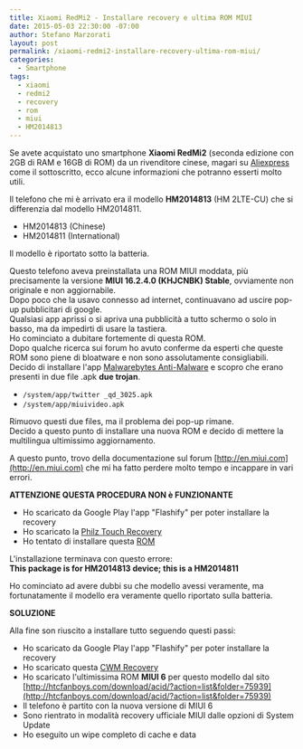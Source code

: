 ```yaml
---
title: Xiaomi RedMi2 - Installare recovery e ultima ROM MIUI
date: 2015-05-03 22:30:00 -07:00
author: Stefano Marzorati
layout: post
permalink: /xiaomi-redmi2-installare-recovery-ultima-rom-miui/
categories:
  - Smartphone
tags:
  - xiaomi
  - redmi2
  - recovery
  - rom
  - miui
  - HM2014813
---
```

Se avete acquistato uno smartphone **Xiaomi RedMi2** (seconda edizione con 2GB di RAM e 16GB di ROM) da un rivenditore cinese, magari su [Aliexpress](http://www.aliexpress.com/) come il sottoscritto, ecco alcune informazioni che potranno esserti molto utili.   

Il telefono che mi è arrivato era il modello **HM2014813** (HM 2LTE-CU) che si differenzia dal modello HM2014811.   

  - HM2014813 (Chinese)
  - HM2014811 (International)
  
Il modello è riportato sotto la batteria.   

Questo telefono aveva preinstallata una ROM MIUI moddata, più precisamente la versione **MIUI 16.2.4.0 (KHJCNBK) Stable**, ovviamente non originale e non aggiornabile.   
Dopo poco che la usavo connesso ad internet, continuavano ad uscire pop-up pubblicitari di google.   
Qualsiasi app aprissi o si apriva una pubblicità a tutto schermo o solo in basso, ma da impedirti di usare la tastiera.   
Ho cominciato a dubitare fortemente di questa ROM.   
Dopo qualche ricerca sui forum ho avuto conferme da esperti che queste ROM sono piene di bloatware e non sono assolutamente consigliabili.   
Decido di installare l'app [Malwarebytes Anti-Malware](https://play.google.com/store/apps/details?id=org.malwarebytes.antimalware&hl=en) e scopro che erano presenti in due file .apk **due trojan**.   

  - <code>/system/app/twitter _qd_3025.apk</code>
  - <code>/system/app/miuivideo.apk</code>

Rimuovo questi due files, ma il problema dei pop-up rimane.   
Decido a questo punto di installare una nuova ROM e decido di mettere la multilingua ultimissimo aggiornamento.   

A questo punto, trovo della documentazione sul forum [http://en.miui.com](http://en.miui.com) che mi ha fatto perdere molto tempo e incappare in vari errori.   

**ATTENZIONE QUESTA PROCEDURA NON è FUNZIONANTE**   

  - Ho scaricato da Google Play l'app "Flashify" per poter installare la recovery
  - Ho scaricato la [Philz Touch Recovery](https://javteam.wordpress.com/download/xiaomi-redmi-2)
  - Ho tentato di installare questa [ROM](http://htcfanboys.com/download/acid/?action=list&folder=75939)

L'installazione terminava con questo errore:   
**This package is for HM2014813 device; this is a HM2014811**

Ho cominciato ad avere dubbi su che modello avessi veramente, ma fortunatamente il modello era veramente quello riportato sulla batteria.   

**SOLUZIONE**   

Alla fine son riuscito a installare tutto seguendo questi passi:   

  - Ho scaricato da Google Play l'app "Flashify" per poter installare la recovery
  - Ho scaricato questa [CWM Recovery](https://userscloud.com/rvnlozcfbp0m)
  - Ho scaricato l'ultimissima ROM **MIUI 6** per questo modello dal sito [http://htcfanboys.com/download/acid/?action=list&folder=75939](http://htcfanboys.com/download/acid/?action=list&folder=75939)
  - Il telefono è partito con la nuova versione di MIUI 6
  - Sono rientrato in modalità recovery ufficiale MIUI dalle opzioni di System Update
  - Ho eseguito un wipe completo di cache e data
